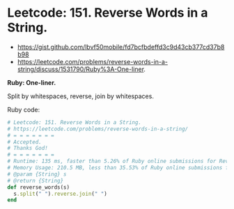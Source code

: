 # Leetcode: 151. Reverse Words in a String.

- https://gist.github.com/lbvf50mobile/fd7bcfbdeffd3c9d43cb377cd37b8b98
- https://leetcode.com/problems/reverse-words-in-a-string/discuss/1531790/Ruby%3A-One-liner.

**Ruby: One-liner.**   

Split by whitespaces, reverse, join by whitespaces.

Ruby code:
```Ruby
# Leetcode: 151. Reverse Words in a String.
# https://leetcode.com/problems/reverse-words-in-a-string/
# = = = = = = =
# Accepted.
# Thanks God!
# = = = = = = =
# Runtime: 135 ms, faster than 5.26% of Ruby online submissions for Reverse Words in a String.
# Memory Usage: 210.5 MB, less than 35.53% of Ruby online submissions for Reverse Words in a String.
# @param {String} s
# @return {String}
def reverse_words(s)
  s.split(" ").reverse.join(" ")
end
```
